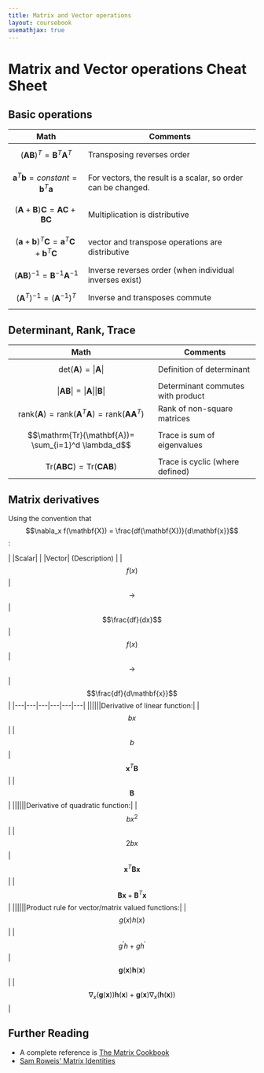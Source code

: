 ```yaml
---
title: Matrix and Vector operations
layout: coursebook
usemathjax: true
---
```


# Matrix and Vector operations Cheat Sheet

## Basic operations

|Math| Comments|
|---|---|
| $$(\mathbf{A}\mathbf{B})^T= \mathbf{B}^T\mathbf{A}^T$$ | Transposing reverses order|
| $$\mathbf{a}^T\mathbf{b} = constant = \mathbf{b}^T\mathbf{a}$$ | For vectors, the result is a scalar, so order can be changed. |
| $$(\mathbf{A} + \mathbf{B}) \mathbf{C}= \mathbf{A}\mathbf{C} + \mathbf{B}\mathbf{C}$$ | Multiplication is distributive |
| $$(\mathbf{a} + \mathbf{b})^T \mathbf{C} = \mathbf{a}^T \mathbf{C} + \mathbf{b}^T \mathbf{C}$$ | vector and transpose operations are distributive |
| $$(\mathbf{A}\mathbf{B})^{-1} = \mathbf{B}^{-1}\mathbf{A}^{-1} $$ | Inverse reverses order (when individual inverses exist) |
| $$(\mathbf{A}^T)^{-1} = (\mathbf{A}^{-1}) ^T $$ | Inverse and transposes commute |

## Determinant, Rank, Trace

|Math| Comments|
|---|---|
| $$\mathrm{det}(\mathbf{A})= \|\mathbf{A}\| $$ | Definition of determinant |
| $$\|\mathbf{A}\mathbf{B}\| = \|\mathbf{A}\| \|\mathbf{B}\| $$ | Determinant commutes with product |
| $$\mathrm{rank}(\mathbf{A})= \mathrm{rank}(\mathbf{A}^T\mathbf{A}) = \mathrm{rank}(\mathbf{A}\mathbf{A}^T) $$ | Rank of non-square matrices |
| $$\mathrm{Tr}(\mathbf{A})= \sum_{i=1}^d \lambda_d$$ | Trace is sum of eigenvalues |
| $$\mathrm{Tr}(\mathbf{A}\mathbf{B}\mathbf{C})= \mathrm{Tr}(\mathbf{C}\mathbf{A}\mathbf{B})$$ | Trace is cyclic (where defined) |

	
## Matrix derivatives

Using the convention that $$\nabla_x f(\mathbf{X}) = \frac{df(\mathbf{X})}{d\mathbf{x}}$$:

| |Scalar| | |Vector| (Description) |
|$$f(x)$$ | $$\to$$ | $$\frac{df}{dx}$$ | $$f(x)$$ | $$\to$$ | $$\frac{df}{d\mathbf{x}}$$|
|---|---|---|---|---|---|
||||||Derivative of linear function:|
|$$bx$$ | |$$b$$ |$$\mathbf{x}^T\mathbf{B}$$ | |$$\mathbf{B}$$ | 
||||||Derivative of quadratic function:|
|$$bx^2$$ | |$$2bx$$ |$$\mathbf{x}^T\mathbf{B}\mathbf{x}$$ | |$$ \mathbf{B}\mathbf{x} + \mathbf{B}^T\mathbf{x}$$ |
||||||Product rule for vector/matrix valued functions:|
|$$g(x)h(x)$$ | |$$g^\prime h + g h^\prime$$ |$$\mathbf{g}(\mathbf{x})\mathbf{h}(\mathbf{x})$$ | |$$\nabla_x (\mathbf{g}(\mathbf{x})) \mathbf{h}(\mathbf{x}) + \mathbf{g}(\mathbf{x}) \nabla_x (\mathbf{h}(\mathbf{x}))$$ |

## Further Reading

  * A complete reference is [The Matrix Cookbook](https://www.math.uwaterloo.ca/~hwolkowi/matrixcookbook.pdf)
* [Sam Roweis' Matrix Identities](http://robotics.caltech.edu/~sam/TechReports/extern_matrixids.pdf)
